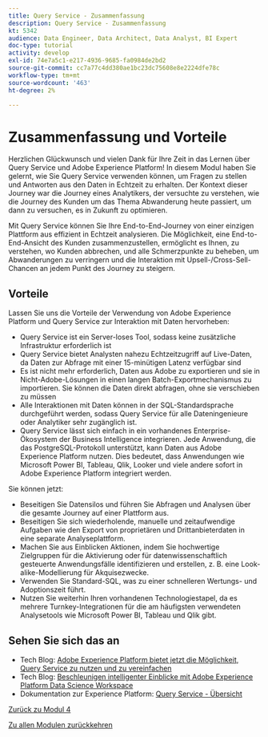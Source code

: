 ```yaml
---
title: Query Service - Zusammenfassung
description: Query Service - Zusammenfassung
kt: 5342
audience: Data Engineer, Data Architect, Data Analyst, BI Expert
doc-type: tutorial
activity: develop
exl-id: 74e7a5c1-e217-4936-9685-fa0984de2bd2
source-git-commit: cc7a77c4dd380ae1bc23dc75608e8e2224dfe78c
workflow-type: tm+mt
source-wordcount: '463'
ht-degree: 2%

---
```


# Zusammenfassung und Vorteile

Herzlichen Glückwunsch und vielen Dank für Ihre Zeit in das Lernen über Query Service und Adobe Experience Platform!
In diesem Modul haben Sie gelernt, wie Sie Query Service verwenden können, um Fragen zu stellen und Antworten aus den Daten in Echtzeit zu erhalten. Der Kontext dieser Journey war die Journey eines Analytikers, der versuchte zu verstehen, wie die Journey des Kunden um das Thema Abwanderung heute passiert, um dann zu versuchen, es in Zukunft zu optimieren.

Mit Query Service können Sie Ihre End-to-End-Journey von einer einzigen Plattform aus effizient in Echtzeit analysieren. Die Möglichkeit, eine End-to-End-Ansicht des Kunden zusammenzustellen, ermöglicht es Ihnen, zu verstehen, wo Kunden abbrechen, und alle Schmerzpunkte zu beheben, um Abwanderungen zu verringern und die Interaktion mit Upsell-/Cross-Sell-Chancen an jedem Punkt des Journey zu steigern.

## Vorteile

Lassen Sie uns die Vorteile der Verwendung von Adobe Experience Platform und Query Service zur Interaktion mit Daten hervorheben:

- Query Service ist ein Server-loses Tool, sodass keine zusätzliche Infrastruktur erforderlich ist
- Query Service bietet Analysten nahezu Echtzeitzugriff auf Live-Daten, da Daten zur Abfrage mit einer 15-minütigen Latenz verfügbar sind
- Es ist nicht mehr erforderlich, Daten aus Adobe zu exportieren und sie in Nicht-Adobe-Lösungen in einen langen Batch-Exportmechanismus zu importieren. Sie können die Daten direkt abfragen, ohne sie verschieben zu müssen
- Alle Interaktionen mit Daten können in der SQL-Standardsprache durchgeführt werden, sodass Query Service für alle Dateningenieure oder Analytiker sehr zugänglich ist.
- Query Service lässt sich einfach in ein vorhandenes Enterprise-Ökosystem der Business Intelligence integrieren. Jede Anwendung, die das PostgreSQL-Protokoll unterstützt, kann Daten aus Adobe Experience Platform nutzen. Dies bedeutet, dass Anwendungen wie Microsoft Power BI, Tableau, Qlik, Looker und viele andere sofort in Adobe Experience Platform integriert werden.

Sie können jetzt:

- Beseitigen Sie Datensilos und führen Sie Abfragen und Analysen über die gesamte Journey auf einer Plattform aus.
- Beseitigen Sie sich wiederholende, manuelle und zeitaufwendige Aufgaben wie den Export von proprietären und Drittanbieterdaten in eine separate Analyseplattform.
- Machen Sie aus Einblicken Aktionen, indem Sie hochwertige Zielgruppen für die Aktivierung oder für datenwissenschaftlich gesteuerte Anwendungsfälle identifizieren und erstellen, z. B. eine Look-alike-Modellierung für Akquisezwecke.
- Verwenden Sie Standard-SQL, was zu einer schnelleren Wertungs- und Adoptionszeit führt.
- Nutzen Sie weiterhin Ihren vorhandenen Technologiestapel, da es mehrere Turnkey-Integrationen für die am häufigsten verwendeten Analysetools wie Microsoft Power BI, Tableau und Qlik gibt.

## Sehen Sie sich das an

- Tech Blog: [Adobe Experience Platform bietet jetzt die Möglichkeit, Query Service zu nutzen und zu vereinfachen](https://medium.com/adobetech/adobe-experience-platform-now-offers-the-power-and-ease-of-query-service-8c25ecf8eb1b)
- Tech Blog: [Beschleunigen intelligenter Einblicke mit Adobe Experience Platform Data Science Workspace](https://medium.com/adobetech/accelerate-intelligent-insights-with-adobe-experience-platform-data-science-workspace-89538bacbbea)
- Dokumentation zur Experience Platform: [Query Service - Übersicht](https://experienceleague.adobe.com/docs/experience-platform/query/home.html?lang=de)

[Zurück zu Modul 4](./query-service.md)

[Zu allen Modulen zurückkehren](../../overview.md)
